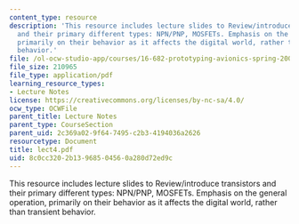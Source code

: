 ```yaml
---
content_type: resource
description: 'This resource includes lecture slides to Review/introduce transistors
  and their primary different types: NPN/PNP, MOSFETs. Emphasis on the general operation,
  primarily on their behavior as it affects the digital world, rather than transient
  behavior.'
file: /ol-ocw-studio-app/courses/16-682-prototyping-avionics-spring-2006/8c0cc3202b13968504560a280d72ed9c_lect4.pdf
file_size: 210965
file_type: application/pdf
learning_resource_types:
- Lecture Notes
license: https://creativecommons.org/licenses/by-nc-sa/4.0/
ocw_type: OCWFile
parent_title: Lecture Notes
parent_type: CourseSection
parent_uid: 2c369a02-9f64-7495-c2b3-4194036a2626
resourcetype: Document
title: lect4.pdf
uid: 8c0cc320-2b13-9685-0456-0a280d72ed9c
---
```

This resource includes lecture slides to Review/introduce transistors and their primary different types: NPN/PNP, MOSFETs. Emphasis on the general operation, primarily on their behavior as it affects the digital world, rather than transient behavior.